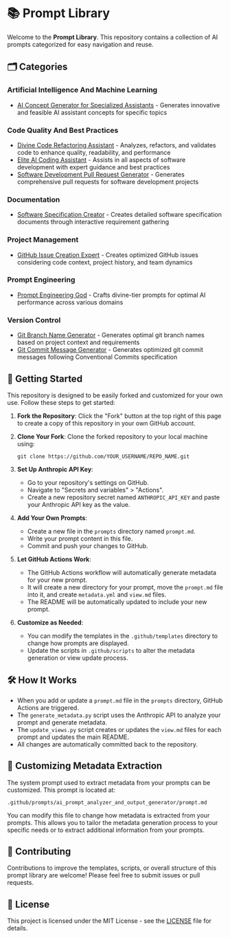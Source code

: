 # 📚 Prompt Library

Welcome to the **Prompt Library**. This repository contains a collection of AI prompts categorized for easy navigation and reuse.

## 🗂️ Categories

### Artificial Intelligence And Machine Learning

- [AI Concept Generator for Specialized Assistants](prompts/ai_concept_generator_specialized_assistants/view.md) - Generates innovative and feasible AI assistant concepts for specific topics

### Code Quality And Best Practices

- [Divine Code Refactoring Assistant](prompts/divine_code_refactoring_assistant/view.md) - Analyzes, refactors, and validates code to enhance quality, readability, and performance
- [Elite AI Coding Assistant](prompts/elite_ai_coding_assistant/view.md) - Assists in all aspects of software development with expert guidance and best practices
- [Software Development Pull Request Generator](prompts/software_development_pull_request_generator/view.md) - Generates comprehensive pull requests for software development projects

### Documentation

- [Software Specification Creator](prompts/software_specification_creator/view.md) - Creates detailed software specification documents through interactive requirement gathering

### Project Management

- [GitHub Issue Creation Expert](prompts/github_issue_creation_expert/view.md) - Creates optimized GitHub issues considering code context, project history, and team dynamics

### Prompt Engineering

- [Prompt Engineering God](prompts/prompt_engineering_god/view.md) - Crafts divine-tier prompts for optimal AI performance across various domains

### Version Control

- [Git Branch Name Generator](prompts/git_branch_name_generator/view.md) - Generates optimal git branch names based on project context and requirements
- [Git Commit Message Generator](prompts/git_commit_message_generator/view.md) - Generates optimized git commit messages following Conventional Commits specification

## 🚀 Getting Started

This repository is designed to be easily forked and customized for your own use. Follow these steps to get started:

1. **Fork the Repository**: Click the "Fork" button at the top right of this page to create a copy of this repository in your own GitHub account.

2. **Clone Your Fork**: Clone the forked repository to your local machine using:

   ```
   git clone https://github.com/YOUR_USERNAME/REPO_NAME.git
   ```

3. **Set Up Anthropic API Key**:
   - Go to your repository's settings on GitHub.
   - Navigate to "Secrets and variables" > "Actions".
   - Create a new repository secret named `ANTHROPIC_API_KEY` and paste your Anthropic API key as the value.

4. **Add Your Own Prompts**:
   - Create a new file in the `prompts` directory named `prompt.md`.
   - Write your prompt content in this file.
   - Commit and push your changes to GitHub.

5. **Let GitHub Actions Work**:
   - The GitHub Actions workflow will automatically generate metadata for your new prompt.
   - It will create a new directory for your prompt, move the `prompt.md` file into it, and create `metadata.yml` and `view.md` files.
   - The README will be automatically updated to include your new prompt.

6. **Customize as Needed**:
   - You can modify the templates in the `.github/templates` directory to change how prompts are displayed.
   - Update the scripts in `.github/scripts` to alter the metadata generation or view update process.

## 🛠️ How It Works

- When you add or update a `prompt.md` file in the `prompts` directory, GitHub Actions are triggered.
- The `generate_metadata.py` script uses the Anthropic API to analyze your prompt and generate metadata.
- The `update_views.py` script creates or updates the `view.md` files for each prompt and updates the main README.
- All changes are automatically committed back to the repository.

## 🔧 Customizing Metadata Extraction

The system prompt used to extract metadata from your prompts can be customized. This prompt is located at:

```
.github/prompts/ai_prompt_analyzer_and_output_generator/prompt.md
```

You can modify this file to change how metadata is extracted from your prompts. This allows you to tailor the metadata generation process to your specific needs or to extract additional information from your prompts.

## 📝 Contributing

Contributions to improve the templates, scripts, or overall structure of this prompt library are welcome! Please feel free to submit issues or pull requests.

## 📄 License

This project is licensed under the MIT License - see the [LICENSE](LICENSE.md) file for details.
